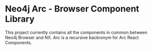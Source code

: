 # Neo4j Arc - Browser Component Library

This project currently contains all the components in common between Neo4j Browser and NX. Arc is a recursive backronym for Arc React Components.
